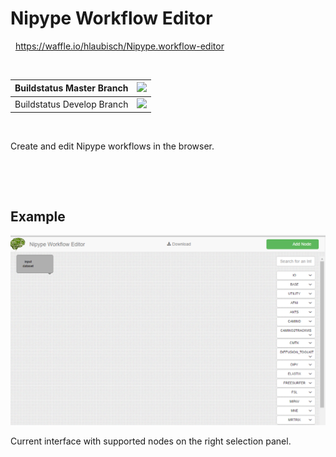 Nipype Workflow Editor
======================

  <https://waffle.io/hlaubisch/Nipype.workflow-editor>

 



| Buildstatus Master Branch    |  ![](https://travis-ci.org/hlaubisch/Nipype.workflow-editor.svg?branch=master) |
|------------------------------|---|
| Buildstatus Develop Branch   |  ![](https://travis-ci.org/hlaubisch/Nipype.workflow-editor.svg?branch=develop)|



 


Create and edit Nipype workflows in the browser.

 

 

Example
-------

![](doc/webUiInterfaceExample.png)

Current interface with supported nodes on the right selection panel.

 

 
